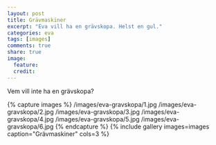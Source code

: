 ```yaml
---
layout: post
title: Grävmaskiner
excerpt: "Eva vill ha en grävskopa. Helst en gul."
categories: eva
tags: [images]
comments: true
share: true
image:
  feature:
  credit:
---
```


Vem vill inte ha en grävskopa?

{% capture images %}
	/images/eva-gravskopa/1.jpg
	/images/eva-gravskopa/2.jpg
	/images/eva-gravskopa/3.jpg	
	/images/eva-gravskopa/4.jpg	
	/images/eva-gravskopa/5.jpg
	/images/eva-gravskopa/6.jpg
{% endcapture %}
{% include gallery images=images caption="Grävmaskiner" cols=3 %}

